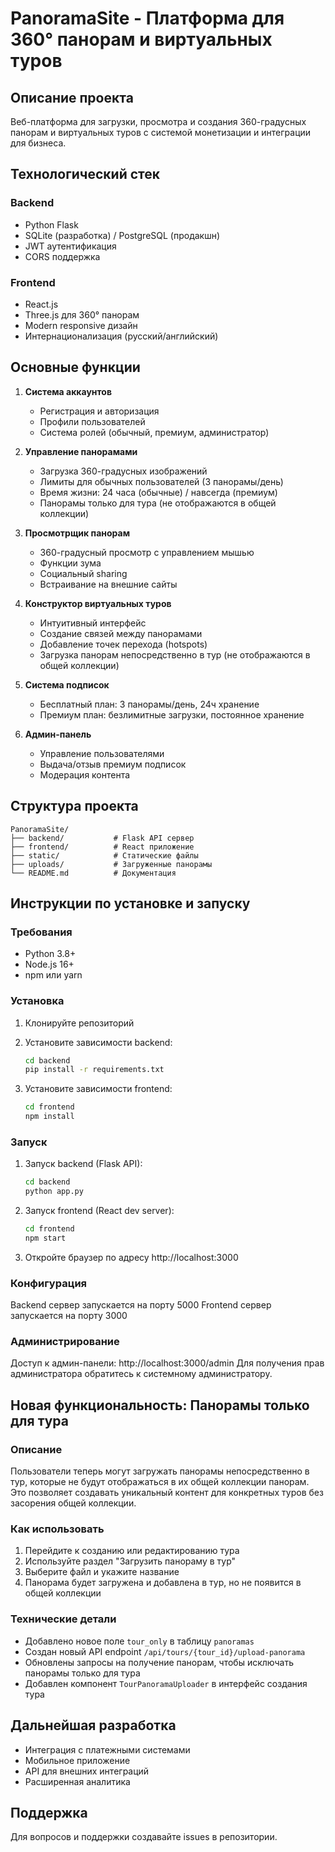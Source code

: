 # PanoramaSite - Платформа для 360° панорам и виртуальных туров

## Описание проекта

Веб-платформа для загрузки, просмотра и создания 360-градусных панорам и виртуальных туров с системой монетизации и интеграции для бизнеса.

## Технологический стек

### Backend
- Python Flask
- SQLite (разработка) / PostgreSQL (продакшн)
- JWT аутентификация
- CORS поддержка

### Frontend
- React.js
- Three.js для 360° панорам
- Modern responsive дизайн
- Интернационализация (русский/английский)

## Основные функции

1. **Система аккаунтов**
   - Регистрация и авторизация
   - Профили пользователей
   - Система ролей (обычный, премиум, администратор)

2. **Управление панорамами**
   - Загрузка 360-градусных изображений
   - Лимиты для обычных пользователей (3 панорамы/день)
   - Время жизни: 24 часа (обычные) / навсегда (премиум)
   - Панорамы только для тура (не отображаются в общей коллекции)

3. **Просмотрщик панорам**
   - 360-градусный просмотр с управлением мышью
   - Функции зума
   - Социальный sharing
   - Встраивание на внешние сайты

4. **Конструктор виртуальных туров**
   - Интуитивный интерфейс
   - Создание связей между панорамами
   - Добавление точек перехода (hotspots)
   - Загрузка панорам непосредственно в тур (не отображаются в общей коллекции)

5. **Система подписок**
   - Бесплатный план: 3 панорамы/день, 24ч хранение
   - Премиум план: безлимитные загрузки, постоянное хранение

6. **Админ-панель**
   - Управление пользователями
   - Выдача/отзыв премиум подписок
   - Модерация контента

## Структура проекта

```
PanoramaSite/
├── backend/           # Flask API сервер
├── frontend/          # React приложение
├── static/            # Статические файлы
├── uploads/           # Загруженные панорамы
└── README.md          # Документация
```

## Инструкции по установке и запуску

### Требования
- Python 3.8+
- Node.js 16+
- npm или yarn

### Установка

1. Клонируйте репозиторий
2. Установите зависимости backend:
   ```bash
   cd backend
   pip install -r requirements.txt
   ```

3. Установите зависимости frontend:
   ```bash
   cd frontend
   npm install
   ```

### Запуск

1. Запуск backend (Flask API):
   ```bash
   cd backend
   python app.py
   ```

2. Запуск frontend (React dev server):
   ```bash
   cd frontend
   npm start
   ```

3. Откройте браузер по адресу http://localhost:3000

### Конфигурация

Backend сервер запускается на порту 5000
Frontend сервер запускается на порту 3000

### Администрирование

Доступ к админ-панели: http://localhost:3000/admin
Для получения прав администратора обратитесь к системному администратору.

## Новая функциональность: Панорамы только для тура

### Описание
Пользователи теперь могут загружать панорамы непосредственно в тур, которые не будут отображаться в их общей коллекции панорам. Это позволяет создавать уникальный контент для конкретных туров без засорения общей коллекции.

### Как использовать
1. Перейдите к созданию или редактированию тура
2. Используйте раздел "Загрузить панораму в тур"
3. Выберите файл и укажите название
4. Панорама будет загружена и добавлена в тур, но не появится в общей коллекции

### Технические детали
- Добавлено новое поле `tour_only` в таблицу `panoramas`
- Создан новый API endpoint `/api/tours/{tour_id}/upload-panorama`
- Обновлены запросы на получение панорам, чтобы исключать панорамы только для тура
- Добавлен компонент `TourPanoramaUploader` в интерфейс создания тура

## Дальнейшая разработка

- Интеграция с платежными системами
- Мобильное приложение
- API для внешних интеграций
- Расширенная аналитика

## Поддержка

Для вопросов и поддержки создавайте issues в репозитории.
